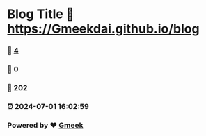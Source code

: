 # Blog Title :link: https://Gmeekdai.github.io/blog 
### :page_facing_up: [4](https://Gmeekdai.github.io/blog/tag.html) 
### :speech_balloon: 0 
### :hibiscus: 202 
### :alarm_clock: 2024-07-01 16:02:59 
### Powered by :heart: [Gmeek](https://github.com/Meekdai/Gmeek)
